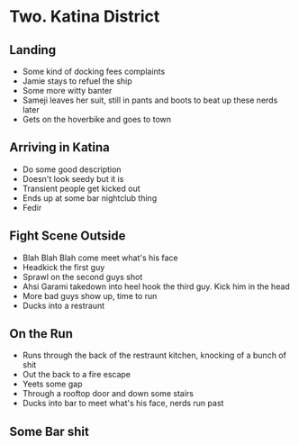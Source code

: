 # Two. Katina District

## Landing
* Some kind of docking fees complaints
* Jamie stays to refuel the ship
* Some more witty banter
* Sameji leaves her suit, still in pants and boots to beat up these nerds later
* Gets on the hoverbike and goes to town


## Arriving in Katina
* Do some good description
* Doesn't look seedy but it is
* Transient people get kicked out 
* Ends up at some bar nightclub thing
* Fedir


## Fight Scene Outside
* Blah Blah Blah come meet what's his face
* Headkick the first guy
* Sprawl on the second guys shot
* Ahsi Garami takedown into heel hook the third guy. Kick him in the head
* More bad guys show up, time to run
* Ducks into a restraunt 

## On the Run
* Runs through the back of the restraunt kitchen, knocking of a bunch of shit
* Out the back to a fire escape 
* Yeets some gap
* Through a rooftop door and down some stairs
* Ducks into bar to meet what's his face, nerds run past


## Some Bar shit
